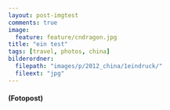 ```yaml
---
layout: post-imgtest
comments: true
image: 
  feature: feature/cndragon.jpg
title: "ein test"
tags: [travel, photos, china]
bilderordner:
  filepath: "images/p/2012_china/1eindruck/"
  fileext: "jpg"
---
```


#### (Fotopost)
